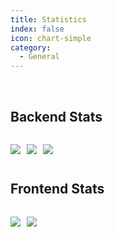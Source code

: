 ```yaml
---
title: Statistics
index: false
icon: chart-simple
category:
  - General
---
```


<br>

## Backend Stats

<div style="gap: 10px; display: flex; width: fit-content;">

![](https://img.shields.io/badge/dynamic/json?color=brightgreen&label=active%20users&query=active&url=https%3A%2F%2Fapi.coolbox.lol%2Fstats%2Fuser_count)

![](https://sonarcloud.io/api/project_badges/measure?project=SleepyStew_coolbox_backend&metric=alert_status)

![](https://github.com/SleepyStew/coolbox_backend/actions/workflows/django.yml/badge.svg)

</div>

## Frontend Stats

<div style="gap: 10px; display: flex; width: fit-content;">

![](https://sonarcloud.io/api/project_badges/measure?project=T0RNATO_coolbox_extension_new&metric=alert_status)

![](https://sonarcloud.io/api/project_badges/measure?project=T0RNATO_coolbox_extension_new&metric=ncloc)

</div>
